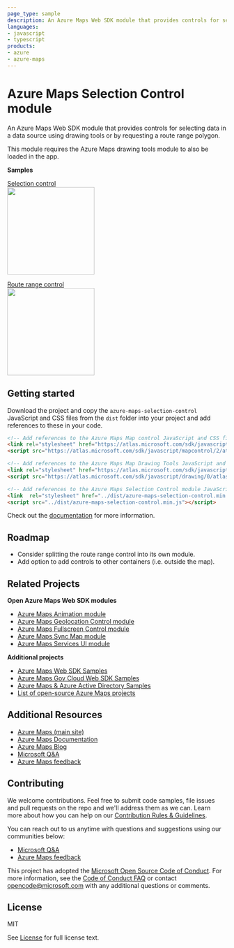 ```yaml
---
page_type: sample
description: An Azure Maps Web SDK module that provides controls for selecting data in a data source using drawing tools or by requesting a route range polygon.
languages:
- javascript
- typescript
products:
- azure
- azure-maps
---
```


# Azure Maps Selection Control module

An Azure Maps Web SDK module that provides controls for selecting data in a data source using drawing tools or by requesting a route range polygon.

This module requires the Azure Maps drawing tools module to also be loaded in the app. 

**Samples**

[Selection control](https://azuremapscodesamples.azurewebsites.net/?sample=Selection%20control)
<br/>[<img src="https://github.com/Azure-Samples/AzureMapsCodeSamples/raw/master/AzureMapsCodeSamples/SiteResources/screenshots/Selection-control.jpg" height="200px">](https://azuremapscodesamples.azurewebsites.net/?sample=Selection%20control)

[Route range control](https://azuremapscodesamples.azurewebsites.net/?sample=Route%20range%20control)
<br/>[<img src="https://github.com/Azure-Samples/AzureMapsCodeSamples/raw/master/AzureMapsCodeSamples/SiteResources/screenshots/Route-range-control.jpg" height="200px">](https://azuremapscodesamples.azurewebsites.net/?sample=Route%20range%20control)


## Getting started

Download the project and copy the `azure-maps-selection-control` JavaScript and CSS files from the `dist` folder into your project and add references to these in your code. 

```HTML
<!-- Add references to the Azure Maps Map control JavaScript and CSS files. -->
<link rel="stylesheet" href="https://atlas.microsoft.com/sdk/javascript/mapcontrol/2/atlas.min.css" type="text/css" />
<script src="https://atlas.microsoft.com/sdk/javascript/mapcontrol/2/atlas.min.js"></script>

<!-- Add references to the Azure Maps Map Drawing Tools JavaScript and CSS files. -->
<link rel="stylesheet" href="https://atlas.microsoft.com/sdk/javascript/drawing/0/atlas-drawing.min.css" type="text/css" />
<script src="https://atlas.microsoft.com/sdk/javascript/drawing/0/atlas-drawing.min.js"></script>

<!-- Add references to the Azure Maps Selection Control module JavaScript and CSS files. -->
<link  rel="stylesheet" href="../dist/azure-maps-selection-control.min.css" type="text/css"/>
<script src="../dist/azure-maps-selection-control.min.js"></script>
```

Check out the [documentation](https://github.com/Azure-Samples/azure-maps-selection-control/tree/master/docs) for more information.

## Roadmap

- Consider splitting the route range control into its own module.
- Add option to add controls to other containers (i.e. outside the map).

## Related Projects

**Open Azure Maps Web SDK modules**

* [Azure Maps Animation module](https://github.com/Azure-Samples/azure-maps-animations)
* [Azure Maps Geolocation Control module](https://github.com/Azure-Samples/azure-maps-geolocation-control)
* [Azure Maps Fullscreen Control module](https://github.com/Azure-Samples/azure-maps-fullscreen-control)
* [Azure Maps Sync Map module](https://github.com/Azure-Samples/azure-maps-sync-maps)
* [Azure Maps Services UI module](https://github.com/Azure-Samples/azure-maps-services-ui)

**Additional projects**

* [Azure Maps Web SDK Samples](https://github.com/Azure-Samples/AzureMapsCodeSamples)
* [Azure Maps Gov Cloud Web SDK Samples](https://github.com/Azure-Samples/AzureMapsGovCloudCodeSamples)
* [Azure Maps & Azure Active Directory Samples](https://github.com/Azure-Samples/Azure-Maps-AzureAD-Samples)
* [List of open-source Azure Maps projects](https://github.com/microsoft/Maps/blob/master/AzureMaps.md)

## Additional Resources

* [Azure Maps (main site)](https://azure.com/maps)
* [Azure Maps Documentation](https://docs.microsoft.com/azure/azure-maps/index)
* [Azure Maps Blog](https://azure.microsoft.com/blog/topics/azure-maps/)
* [Microsoft Q&A](https://docs.microsoft.com/answers/topics/azure-maps.html)
* [Azure Maps feedback](https://feedback.azure.com/forums/909172-azure-maps)

## Contributing

We welcome contributions. Feel free to submit code samples, file issues and pull requests on the repo and we'll address them as we can. 
Learn more about how you can help on our [Contribution Rules & Guidelines](https://github.com/Azure-Samples/azure-maps-selection-control/blob/main/CONTRIBUTING.md). 

You can reach out to us anytime with questions and suggestions using our communities below:
* [Microsoft Q&A](https://docs.microsoft.com/answers/topics/azure-maps.html)
* [Azure Maps feedback](https://feedback.azure.com/forums/909172-azure-maps)

This project has adopted the [Microsoft Open Source Code of Conduct](https://opensource.microsoft.com/codeofconduct/). 
For more information, see the [Code of Conduct FAQ](https://opensource.microsoft.com/codeofconduct/faq/) or 
contact [opencode@microsoft.com](mailto:opencode@microsoft.com) with any additional questions or comments.

## License

MIT
 
See [License](https://github.com/Azure-Samples/azure-maps-selection-control/blob/main/LICENSE.md) for full license text.
